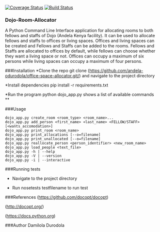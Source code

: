 [![Coverage Status](https://coveralls.io/repos/github/andela-odurodola/office-space-allocator/badge.svg?branch=master)](https://coveralls.io/github/andela-odurodola/office-space-allocator?branch=developStage) [![Build Status](https://travis-ci.org/andela-odurodola/office-space-allocator.svg?branch=developStage)](https://travis-ci.org/andela-odurodola/office-space-allocator)

### Dojo-Room-Allocator
A Python Command Line Interface application for allocating rooms to both fellows and staffs of Dojo (Andela Kenya facility). It can be used to allocate fellows and staffs to offices or living spaces. Offices and living spaces can be created and Fellows and Staffs can be added to the rooms. Fellows and Staffs are allocated to offices by default, while fellows can choose whether they want a living space or not. Offices can occupy a maximum of six persons while living spaces can occupy a maximum of four persons.

###Installation
*Clone the repo git clone (https://github.com/andela-odurodola/office-space-allocator.git/) and navigate to the project directory

*Install dependencies pip install -r requirements.txt

*Run the program python dojo_app.py shows a list of available commands
**

###Usage
```
dojo_app.py create_room <room_type> <room_name>...
dojo_app.py add_person <first_name> <last_name> <FELLOW/STAFF> [<wants_accomodation>]
dojo_app.py print_room <room_name>
dojo_app.py print_allocations [--o=filename]
dojo_app.py print_unallocated [--o=filename]
dojo_app.py reallocate_person <person_identifier> <new_room_name>
dojo_app.py load_people <text_file>
dojo_app.py -h | --help
dojo_app.py -V | --version
dojo_app.py -i | --interactive
```

###Running tests
+ Navigate to the project directory

+ Run nosetests testfilename to run test

###References
(https://github.com/docopt/docopt)

(http://docopt.org/)

(https://docs.python.org)

###Author
Damilola Durodola

